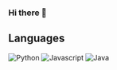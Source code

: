 ### Hi there 👋
## Languages
![Python](https://img.shields.io/badge/Python-purple.svg?&style=for-the-badge&logo=Python&logoColor=white)
![Javascript](https://img.shields.io/badge/Javascript-yellow.svg?&style=for-the-badge&logo=Javascript&logoColor=white)
![Java](https://img.shields.io/badge/Java-red.svg?&style=for-the-badge&logo=java&logoColor=white)


